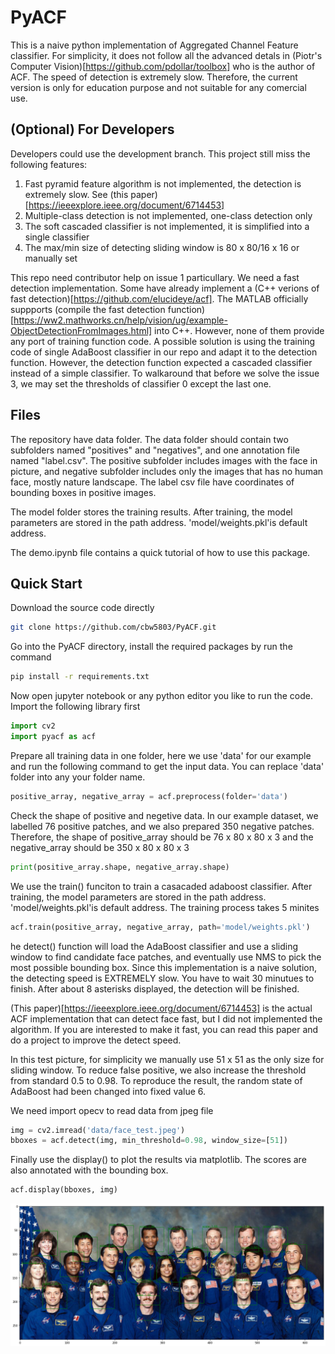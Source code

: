 # PyACF

This is a naive python implementation of Aggregated Channel Feature classifier. For simplicity, it does not follow all the advanced detals in (Piotr's Computer Vision)[https://github.com/pdollar/toolbox] who is the author of ACF. The speed of detection is extremely slow. Therefore, the current version is only for education purpose and not suitable for any comercial use. 

## (Optional) For Developers

Developers could use the development branch. This project still miss the following features: 

1. Fast pyramid feature algorithm is not implemented, the detection is extremely slow. See (this paper)[https://ieeexplore.ieee.org/document/6714453]
2. Multiple-class detection is not implemented, one-class detection only
3. The soft cascaded classifier is not implemented, it is simplified into a single classifier
4. The max/min size of detecting sliding window is 80 x 80/16 x 16 or manually set

This repo need contributor help on issue 1 particullary. We need a fast detection implementation. Some have already implement a (C++ verions of fast detection)[https://github.com/elucideye/acf]. The MATLAB officially suppports (compile the fast detection function)[https://ww2.mathworks.cn/help/vision/ug/example-ObjectDetectionFromImages.html] into C++. However, none of them provide any port of training function code. A possible solution is using the training code of single AdaBoost classifier in our repo and adapt it to the detection function. However, the detection function expected a cascaded classifier instead of a simple classifier. To walkaround that before we solve the issue 3, we may set the thresholds of classifier 0 except the last one.

## Files

The repository have data folder. The data folder should contain two subfolders named "positives" and "negatives", and one annotation file named "label.csv". The positive subfolder includes images with the face in picture, and negative subfolder includes only the images that has no human face, mostly nature landscape. The label csv file have coordinates of bounding boxes in positive images. 

The model folder stores the training results. After training, the model parameters are stored in the path address. 'model/weights.pkl'is default address.

The demo.ipynb file contains a quick tutorial of how to use this package.

## Quick Start

Download the source code directly

```bash
git clone https://github.com/cbw5803/PyACF.git
```

Go into the PyACF directory, install the required packages by run the command
```bash
pip install -r requirements.txt
```

Now open jupyter notebook or any python editor you like to run the code. Import the following library first
```python
import cv2
import pyacf as acf
```

Prepare all training data in one folder, here we use 'data' for our example and run the following command to get the input data. You can replace 'data' folder into any your folder name.

```python
positive_array, negative_array = acf.preprocess(folder='data')
```

Check the shape of positive and negetive data. In our example dataset, we labelled 76 positive patches, and we also prepared 350 negative patches. Therefore, the shape of positive_array should be 76 x 80 x 80 x 3 and the negative_array should be 350 x 80 x 80 x 3

```python
print(positive_array.shape, negative_array.shape)
```

We use the train() funciton to train a casacaded adaboost classifier. After training, the model parameters are stored in the path address. 'model/weights.pkl'is default address. The training process takes 5 minites

```python
acf.train(positive_array, negative_array, path='model/weights.pkl')
```

he detect() function will load the AdaBoost classifier and use a sliding window to find candidate face patches, and eventually use NMS to pick the most possible bounding box. Since this implementation is a naive solution, the detecting speed is EXTREMELY slow. You have to wait 30 minutues to finish. After about 8 asterisks displayed, the detection will be finished.

(This paper)[https://ieeexplore.ieee.org/document/6714453] is the actual ACF implementation that can detect face fast, but I did not implemented the algorithm. If you are interested to make it fast, you can read this paper and do a project to improve the detect speed.

In this test picture, for simplicity we manually use 51 x 51 as the only size for sliding window. To reduce false positive, we also increase the threshold from standard 0.5 to 0.98. To reproduce the result, the random state of AdaBoost had been changed into fixed value 6.

We need import opecv to read data from jpeg file

```python
img = cv2.imread('data/face_test.jpeg')
bboxes = acf.detect(img, min_threshold=0.98, window_size=[51])
```

Finally use the display() to plot the results via matplotlib. The scores are also annotated with the bounding box.

```python
acf.display(bboxes, img)
```

![](result.png)